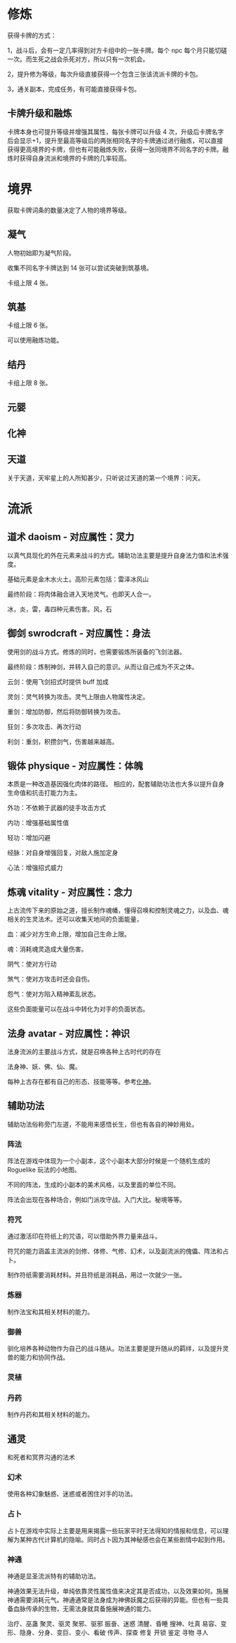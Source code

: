 # 修炼

获得卡牌的方式：

1，战斗后，会有一定几率得到对方卡组中的一张卡牌。每个 npc 每个月只能切磋一次。而生死之战会杀死对方，所以只有一次机会。

2，提升修为等级，每次升级直接获得一个包含三张该流派卡牌的卡包。

3，通关副本，完成任务，有可能直接获得卡包。

## 卡牌升级和融炼

卡牌本身也可提升等级并增强其属性，每张卡牌可以升级 4 次，升级后卡牌名字后会显示+1，提升至最高等级后的两张相同名字的卡牌通过进行融炼，可以直接获得更高境界的卡牌，但也有可能融炼失败，获得一张同境界不同名字的卡牌。融炼时获得自身流派和境界的卡牌的几率较高。

# 境界

获取卡牌词条的数量决定了人物的境界等级。

## 凝气

人物初始即为凝气阶段。

收集不同名字卡牌达到 14 张可以尝试突破到筑基境。

卡组上限 4 张。

## 筑基

卡组上限 6 张。

可以使用融炼功能。

## 结丹

卡组上限 8 张。

## 元婴

## 化神

## 天道

关于天道，天牢星上的人所知甚少，只听说过天道的第一个境界：问天。

# 流派

## 道术 daoism - 对应属性：灵力

以真气具现化的外在元素来战斗的方式。辅助功法主要是提升自身法力值和法术强度。

基础元素是金木水火土。高阶元素包括：雷泽冰风山

最终阶段：将肉体融合进入天地灵气。也即天人合一。

冰，炎，雷，毒四种元素伤害。风，石

## 御剑 swrodcraft - 对应属性：身法

使用剑的战斗方式。修炼的同时，也需要锻炼所装备的飞剑法器。

最终阶段：炼制神剑，并转入自己的意识。从而让自己成为不灭之体。

云剑：使用飞剑招式时提供 buff 加成

灵剑：灵气转换为攻击。灵气上限由人物属性决定。

重剑：增加防御，然后将防御转换为攻击。

狂剑：多次攻击、再次行动

利剑：重剑，积攒剑气，伤害越来越高。

## 锻体 physique - 对应属性：体魄

本质是一种改造基因强化肉体的路径。
相应的，配套辅助功法也大多以提升自身生命值和抗击打能力为主。

外功：不依赖于武器的徒手攻击方式

内功：增强基础属性值

轻功：增加闪避

经脉：对自身增强回复，对敌人施加定身

心法：增强招式威力

## 炼魂 vitality - 对应属性：念力

上古流传下来的原始之道，擅长制作魂幡，懂得召唤和控制灵魂之力，以及血、魂相关的生灵法术。还可以收集天地间的负面能量，

血：减少对方生命上限，增加自己生命上限。

魂：消耗魂灵造成大量伤害。

阴气：使对方行动

煞气：使对方攻击时还会自伤。

怨气：使对方陷入精神紊乱状态。

这些负面能量可以在战斗中转化为对手的负面状态。

## 法身 avatar - 对应属性：神识

法身流派的主要战斗方式，就是召唤各种上古时代的存在

法身神、妖、佛、仙、魔。

每种上古存在都有自己的形态、技能等等。参考[化神](oldgod.md)。

## 辅助功法

辅助功法俗称旁门左道，不能用来感悟长生，但也有各自的神妙用处。

### 阵法

阵法在游戏中体现为一个小副本，这个小副本大部分时候是一个随机生成的 Roguelike 玩法的小地图。

不同的阵法，生成的小副本的美术风格，以及里面的单位不同。

阵法会出现在各种场合，例如门派攻守战。入门大比。秘境等等。

### 符咒

通过激活印在符纸上的咒语，可以借助外界力量来战斗。

符咒的能力涵盖主流派的剑修、体修、气修、幻术，以及副流派的傀儡、阵法和占卜。

制作符纸需要消耗材料。并且符纸是消耗品，用过一次就少一张。

### 炼器

制作法宝和其相关材料的能力。

### 御兽

驯化培养各种动物作为自己的战斗随从。功法主要是提升随从的羁绊，以及提升灵兽的能力和协同作战。

### 灵植

### 丹药

制作丹药和其相关材料的能力。

## 通灵

和死者和冥界沟通的法术

### 幻术

使用各种幻象魅惑、迷惑或者困住对手的功法。

### 占卜

占卜在游戏中实际上主要是用来揭露一些玩家平时无法得知的情报和信息，可以理解为某种古代计算机的隐喻。同时占卜因为其神秘感也会在某些剧情中起到作用。

### 神通

神通是显圣流派特有的辅助功法。

神通效果无法升级，单纯依靠灵性属性值来决定其是否成功，以及效果如何。施展神通需要消耗元气。神通通常是法身成为神佛妖魔之后获得的异能。但也有一些具备血脉传承的生物，无需法身就具备施展神通的能力。

治疗、巫蛊
聚灵、驱灵
聚邪、驱邪
振奋、迷惑
清醒、昏睡
搜神、吐真
易容、变形、隐身、分身、变巨、变小、看破
传声、探查
修复
开锁
鉴定
寻物
寻人
